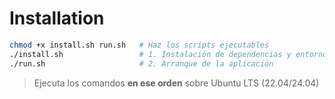 # Installation

```bash
chmod +x install.sh run.sh   # Haz los scripts ejecutables
./install.sh                 # 1. Instalación de dependencias y entorno
./run.sh                     # 2. Arranque de la aplicación
```

> Ejecuta los comandos **en ese orden** sobre Ubuntu LTS (22.04/24.04)